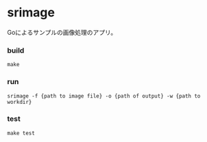 # srimage
Goによるサンプルの画像処理のアプリ。  

### build
```
make
```

### run
```
srimage -f {path to image file} -o {path of output} -w {path to workdir}
```

### test
```
make test
```
